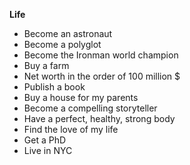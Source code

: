 **Life**

* Become an astronaut
* Become a polyglot
* Become the Ironman world champion
* Buy a farm
* Net worth in the order of 100 million $
* Publish a book
* Buy a house for my parents
* Become a compelling storyteller
* Have a perfect, healthy, strong body
* Find the love of my life
* Get a PhD
* Live in NYC